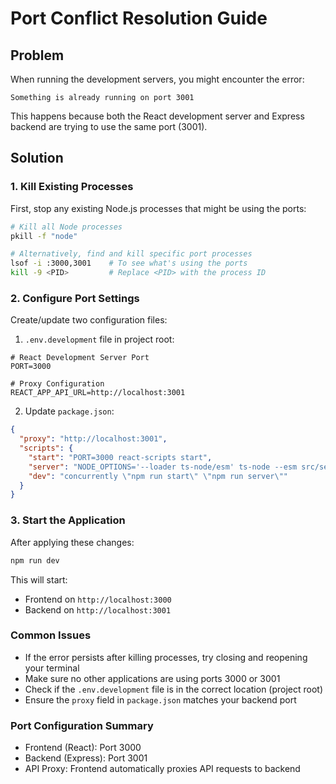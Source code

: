 # Port Conflict Resolution Guide

## Problem
When running the development servers, you might encounter the error:
```
Something is already running on port 3001
```

This happens because both the React development server and Express backend are trying to use the same port (3001).

## Solution

### 1. Kill Existing Processes
First, stop any existing Node.js processes that might be using the ports:
```bash
# Kill all Node processes
pkill -f "node"

# Alternatively, find and kill specific port processes
lsof -i :3000,3001    # To see what's using the ports
kill -9 <PID>         # Replace <PID> with the process ID
```

### 2. Configure Port Settings
Create/update two configuration files:

1. `.env.development` file in project root:
```
# React Development Server Port
PORT=3000

# Proxy Configuration
REACT_APP_API_URL=http://localhost:3001
```

2. Update `package.json`:
```json
{
  "proxy": "http://localhost:3001",
  "scripts": {
    "start": "PORT=3000 react-scripts start",
    "server": "NODE_OPTIONS='--loader ts-node/esm' ts-node --esm src/server/index.ts",
    "dev": "concurrently \"npm run start\" \"npm run server\""
  }
}
```

### 3. Start the Application
After applying these changes:
```bash
npm run dev
```

This will start:
- Frontend on `http://localhost:3000`
- Backend on `http://localhost:3001`

### Common Issues
- If the error persists after killing processes, try closing and reopening your terminal
- Make sure no other applications are using ports 3000 or 3001
- Check if the `.env.development` file is in the correct location (project root)
- Ensure the `proxy` field in `package.json` matches your backend port

### Port Configuration Summary
- Frontend (React): Port 3000
- Backend (Express): Port 3001
- API Proxy: Frontend automatically proxies API requests to backend 